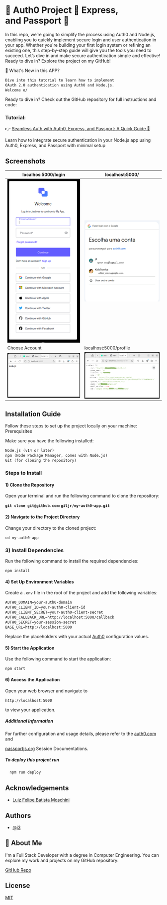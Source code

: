 
#  🪪 Auth0 Project 🪪 Express, and Passport 🪪


In this repo, we’re going to simplify the process using Auth0 and Node.js, enabling you to quickly implement secure login and user authentication in your app. Whether you're building your first login system or refining an existing one, this step-by-step guide will give you the tools you need to succeed. Let’s dive in and make secure authentication simple and effective!
Ready to dive in? Explore the project on my GitHub!

🔹 What's New in this APP?

    
    Dive into this tutorial to learn how to implement 
    OAuth 2.0 authentication using Auth0 and Node.js.
    Welcome o/

Ready to dive in? Check out the GitHub repository for full instructions and code:

### Tutorial: 

👉 [Seamless Auth with Auth0, Express, and Passport: A Quick Guide 🎉](https://medium.com/jungletronics/seamless-auth-with-auth0-express-and-passport-a-quick-guide-21d57d784e9d)

Learn how to integrate secure authentication in your Node.js app using Auth0, Express, and Passport with minimal setup


## Screenshots

| localhos:5000/login | localhost:5000/|
|---------------|---------------|
| ![Screenshot 1](images/screenshot1.png) | ![Screenshot 2](images/screenshot2.png) |
| Choose Account | localhost:5000/profile |
| ![Screenshot 3](images/screenshot3.png) | ![Screenshot 4](images/screenshot4.png) |


## Installation Guide

Follow these steps to set up the project locally on your machine:
Prerequisites

Make sure you have the following installed:

    Node.js (v14 or later)
    npm (Node Package Manager, comes with Node.js)
    Git (for cloning the repository)

### Steps to Install

#### 1) Clone the Repository

Open your terminal and run the following command to clone the repository:

    
   **`git clone git@github.com:giljr/my-auth0-app.git`**


#### 2) Navigate to the Project Directory

Change your directory to the cloned project:

    cd my-auth0-app

### 3) Install Dependencies

Run the following command to install the required dependencies:

    npm install

#### 4) Set Up Environment Variables

Create a ``.env`` file in the root of the project and add the following variables:

    AUTH0_DOMAIN=your-auth0-domain
    AUTH0_CLIENT_ID=your-auth0-client-id
    AUTH0_CLIENT_SECRET=your-auth0-client-secret
    AUTH0_CALLBACK_URL=http://localhost:5000/callback
    AUTH0_SECRET=your-session-secret
    BASE_URL=http://localhost:5000

Replace the placeholders with your actual [Auth0](https://auth0.com/) configuration values.

#### 5) Start the Application

Use the following command to start the application:

    npm start

#### 6) Access the Application

Open your web browser and navigate to

    http://localhost:5000 

to view your application.

##### Additional Information

For further configuration and usage details, please refer to the [auth0.com](https://auth0.com/) and 

[passportjs.org](https://www.passportjs.org/concepts/authentication/sessions/) Session Documentations.

##### To deploy this project run

```bash
  npm run deploy
```


## Acknowledgements

 - [ Luiz Felipe Batista Moschini ](https://www.linkedin.com/in/luiz-felipe-batista-moschini-4938a0211)

## Authors

- [@j3](https://github.com/giljr)


## 🚀 About Me
I'm a Full Stack Developer with a degree in Computer Engineering. You can explore my work and projects on my GitHub repository:

[GitHub Repo](https://github.com/giljr/fiscal_service_app)


## License

[MIT](https://choosealicense.com/licenses/mit/)

